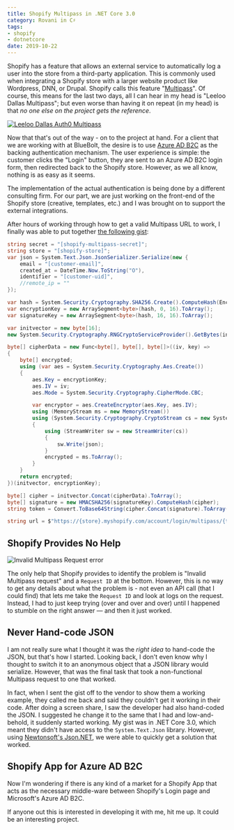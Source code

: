 ```yaml
---
title: Shopify Multipass in .NET Core 3.0
category: Rovani in C♯
tags:
- shopify
- dotnetcore
date: 2019-10-22
---
```


Shopify has a feature that allows an external service to automatically log a user into the store from a third-party application. This is commonly used when integrating a Shopify store with a larger website product like Wordpress, DNN, or Drupal. Shopify calls this feature "[Multipass](https://help.shopify.com/en/api/reference/plus/multipass)". Of course, this means for the last two days, all I can hear in my head is "Leeloo Dallas Multipass"; but even worse than having it on repeat (in my head) is that _no one else on the project gets the reference_.

[![Leeloo Dallas Auth0 Multipass](/images/leeloo-dallas-auth0.jpg)](https://www.youtube.com/watch?v=8bF5ft-oOWU)

Now that that's out of the way - on to the project at hand. For a client that we are working with at BlueBolt, the desire is to use [Azure AD B2C](https://azure.microsoft.com/en-us/services/active-directory-b2c/) as the backing authentication mechanism. The user experience is simple: the customer clicks the "Login" button, they are sent to an Azure AD B2C login form, then redirected back to the Shopify store. However, as we all know, nothing is as easy as it seems.

The implementation of the actual authentication is being done by a different consulting firm. For our part, we are just working on the front-end of the Shopify store (creative, templates, etc.) and I was brought on to support the external integrations.

After hours of working through how to get a valid Multipass URL to work, I finally was able to put together [the following gist](https://gist.github.com/drovani/df732f165d9735ad635707db1020d55d#file-shopify-multipass-demo-cs):

```csharp
string secret = "[shopify-multipass-secret]";
string store = "[shopify-store]";
var json = System.Text.Json.JsonSerializer.Serialize(new {
	email = "[customer-email]",
	created_at = DateTime.Now.ToString("O"),
	identifier = "[customer-uid]",
	//remote_ip = ""
});

var hash = System.Security.Cryptography.SHA256.Create().ComputeHash(Encoding.UTF8.GetBytes(secret));
var encryptionKey = new ArraySegment<byte>(hash, 0, 16).ToArray();
var signatureKey = new ArraySegment<byte>(hash, 16, 16).ToArray();

var initvector = new byte[16];
new System.Security.Cryptography.RNGCryptoServiceProvider().GetBytes(initvector);

byte[] cipherData = new Func<byte[], byte[], byte[]>((iv, key) =>
{
	byte[] encrypted;
	using (var aes = System.Security.Cryptography.Aes.Create())
	{
		aes.Key = encryptionKey;
		aes.IV = iv;
		aes.Mode = System.Security.Cryptography.CipherMode.CBC;

		var encryptor = aes.CreateEncryptor(aes.Key, aes.IV);
		using (MemoryStream ms = new MemoryStream())
		using (System.Security.Cryptography.CryptoStream cs = new System.Security.Cryptography.CryptoStream(ms, encryptor, System.Security.Cryptography.CryptoStreamMode.Write))
		{
			using (StreamWriter sw = new StreamWriter(cs))
			{
				sw.Write(json);
			}
			encrypted = ms.ToArray();
		}
	}
	return encrypted;
})(initvector, encryptionKey);

byte[] cipher = initvector.Concat(cipherData).ToArray();
byte[] signature = new HMACSHA256(signatureKey).ComputeHash(cipher);
string token = Convert.ToBase64String(cipher.Concat(signature).ToArray()).Replace("+", "-").Replace("/", "_");

string url = $"https://{store}.myshopify.com/account/login/multipass/{token}";
```

## Shopify Provides No Help

![Invalid Multipass Request error](/images/shopify-invalid-multipass-request.png)

The only help that Shopify provides to identify the problem is "Invalid Multipass request" and a `Request ID` at the bottom. However, this is no way to get any details about what the problem is - not even an API call (that I could find) that lets me take the `Request ID` and look at logs on the request. Instead, I had to just keep trying (over and over and over) until I happened to stumble on the right answer &mdash; and then it just worked.

## Never Hand-code JSON

I am not really sure what I thought it was the _right idea_ to hand-code the JSON, but that's how I started. Looking back, I don't even know why I thought to switch it to an anonymous object that a JSON library would serialize. However, that was the final task that took a non-functional Multipass request to one that worked.

In fact, when I sent the gist off to the vendor to show them a working example, they called me back and said they couldn't get it working in their code. After doing a screen share, I saw the developer had also hand-coded the JSON. I suggested he change it to the same that I had and low-and-behold, it suddenly started working. My gist was in .NET Core 3.0, which meant they didn't have access to the `System.Text.Json` library. However, using [Newtonsoft's Json.NET](https://www.newtonsoft.com/json), we were able to quickly get a solution that worked.

## Shopify App for Azure AD B2C

Now I'm wondering if there is any kind of a market for a Shopify App that acts as the necessary middle-ware between Shopify's Login page and Microsoft's Azure AD B2C.

If anyone out this is interested in developing it with me, hit me up. It could be an interesting project.
